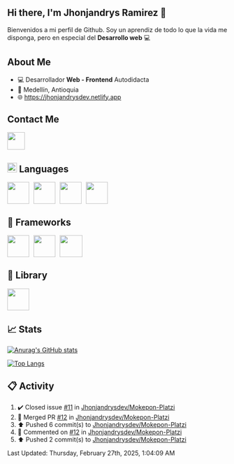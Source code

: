 ## Hi there, I'm Jhonjandrys Ramirez 👋

Bienvenidos a mi perfil de Github. Soy un aprendiz de todo lo que la vida me disponga, pero en especial del **Desarrollo web** 💻

## About Me
- 💻 Desarrollador **Web - Frontend** Autodidacta
- 📍 Medellín, Antioquia 
- 🌐 https://jhonjandrysdev.netlify.app

## Contact Me
<div style="display: flex; gap:15px;">
  <a href="https://www.linkedin.com/in/jhonjandrysdev/">
    <img src="https://cdn-icons-png.flaticon.com/256/174/174857.png" width="40px" height="40px">
  </a>
</div>

## <img src='https://cdn-icons-png.flaticon.com/256/2748/2748829.png' width='22px' height='22px'> Languages
<div style="display: flex; gap: 10px;">
  <img src="https://upload.wikimedia.org/wikipedia/commons/thumb/6/61/HTML5_logo_and_wordmark.svg/2048px-HTML5_logo_and_wordmark.svg.png" width="50px" height="50px">
  <img src="https://kintinstitute.org/wp-content/uploads/2016/03/css-logo.png" width="50px" height="50px">
  <img src="https://upload.wikimedia.org/wikipedia/commons/thumb/6/6a/JavaScript-logo.png/768px-JavaScript-logo.png" width="50px" height="50px">
  <img src="https://upload.wikimedia.org/wikipedia/commons/7/7e/Dart-logo.png" width="50px" height="50px">
</div>

## 📑 Frameworks
<div style="display: flex; gap: 10px;">
  <img src="https://logowik.com/content/uploads/images/astro-framework8396.logowik.com.webp" width="50px" height="50px">
  <img src="https://storage.googleapis.com/cms-storage-bucket/0a9a0f470b169b58b8e6.png" width="50px" height="50px">
  <img src="https://upload.wikimedia.org/wikipedia/commons/thumb/d/d5/Tailwind_CSS_Logo.svg/1024px-Tailwind_CSS_Logo.svg.png" width="52px" height="50px">
</div>

## 📑 Library
<img src="https://cdn.worldvectorlogo.com/logos/react-1.svg" width="50px" height="50px">

## 📈 Stats
[![Anurag's GitHub stats](https://github-readme-stats.vercel.app/api?username=jhonjandrysdev&hide=contribs,contribs&show_icons=true&theme=dark)](https://github.com/jhonjandrysdev/github-readme-stats) 

[![Top Langs](https://github-readme-stats.vercel.app/api/top-langs/?username=jhonjandrysdev&layout=compact&langs_true&theme=dark)](https://github.com/jhonjandrysdev/github-readme-stats)

## 📋 Activity
<!--RECENT_ACTIVITY:start-->
1. ✔️ Closed issue [#11](https://github.com/Jhonjandrysdev/Mokepon-Platzi/issues/11) in [Jhonjandrysdev/Mokepon-Platzi](https://github.com/Jhonjandrysdev/Mokepon-Platzi)<br>
2. 🎉 Merged PR [#12](https://github.com/Jhonjandrysdev/Mokepon-Platzi/pull/12) in [Jhonjandrysdev/Mokepon-Platzi](https://github.com/Jhonjandrysdev/Mokepon-Platzi)<br>
3. ⬆️ Pushed 6 commit(s) to [Jhonjandrysdev/Mokepon-Platzi](https://github.com/Jhonjandrysdev/Mokepon-Platzi)<br>
4. 💬 Commented on [#12](https://github.com/Jhonjandrysdev/Mokepon-Platzi/pull/12#issuecomment-2682395335) in [Jhonjandrysdev/Mokepon-Platzi](https://github.com/Jhonjandrysdev/Mokepon-Platzi)<br>
5. ⬆️ Pushed 2 commit(s) to [Jhonjandrysdev/Mokepon-Platzi](https://github.com/Jhonjandrysdev/Mokepon-Platzi)<br>
<!--RECENT_ACTIVITY:end-->
<!--RECENT_ACTIVITY:last_update-->
Last Updated: Thursday, February 27th, 2025, 1:04:09 AM
<!--RECENT_ACTIVITY:last_update_end-->
